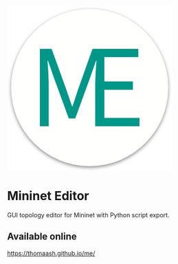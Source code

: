 ![Mininet Editor Logo](https://github.com/Thomaash/me/raw/master/public/android-chrome-384x384.png)

# Mininet Editor
GUI topology editor for Mininet with Python script export.

## Available online
https://thomaash.github.io/me/
